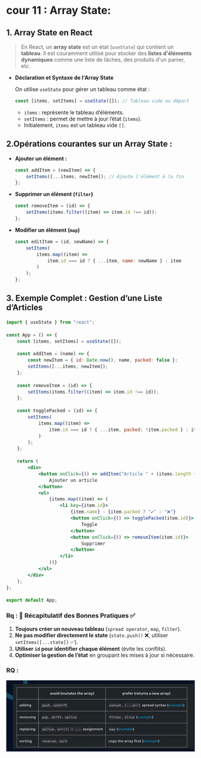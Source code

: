 # cour 11 : **Array State:**

## 1. **Array State en React**

> En React, un **array state** est un état (`useState`) qui contient un **tableau**. Il est couramment utilisé pour stocker des **listes d'éléments dynamiques** comme une liste de tâches, des produits d'un panier, etc.

-   **Déclaration et Syntaxe de l'Array State**

    On utilise `useState` pour gérer un tableau comme état :

    ```jsx
    const [items, setItems] = useState([]); // Tableau vide au départ
    ```

    -   `items` : représente le tableau d’éléments.
    -   `setItems` : permet de mettre à jour l’état (`items`).
    -   Initialement, `items` est un tableau vide `[]`.

## 2.**Opérations courantes sur un Array State :**

-   **Ajouter un élément :**

    ```jsx
    const addItem = (newItem) => {
    	setItems([...items, newItem]); // Ajoute l'élément à la fin
    };
    ```

-   **Supprimer un élément (`filter`)**

    ```jsx
    const removeItem = (id) => {
    	setItems(items.filter((item) => item.id !== id));
    };
    ```

-   **Modifier un élément (`map`)**

    ```jsx
    const editItem = (id, newName) => {
    	setItems(
    		items.map((item) =>
    			item.id === id ? { ...item, name: newName } : item
    		)
    	);
    };
    ```

## 3. **Exemple Complet : Gestion d’une Liste d’Articles**

```jsx
import { useState } from "react";

const App = () => {
	const [items, setItems] = useState([]);

	const addItem = (name) => {
		const newItem = { id: Date.now(), name, packed: false };
		setItems([...items, newItem]);
	};

	const removeItem = (id) => {
		setItems(items.filter((item) => item.id !== id));
	};

	const togglePacked = (id) => {
		setItems(
			items.map((item) =>
				item.id === id ? { ...item, packed: !item.packed } : item
			)
		);
	};

	return (
		<div>
			<button onClick={() => addItem("Article " + (items.length + 1))}>
				Ajouter un article
			</button>
			<ul>
				{items.map((item) => (
					<li key={item.id}>
						{item.name} - {item.packed ? "✔️" : "❌"}
						<button onClick={() => togglePacked(item.id)}>
							Toggle
						</button>
						<button onClick={() => removeItem(item.id)}>
							Supprimer
						</button>
					</li>
				))}
			</ul>
		</div>
	);
};

export default App;
```

### Rq : 📌 **Récapitulatif des Bonnes Pratiques** ✅

1. **Toujours créer un nouveau tableau** (`spread operator`, `map`, `filter`).
2. **Ne pas modifier directement le state** (`state.push()` ❌, utiliser `setItems([...state])` ✅).
3. **Utiliser `id` pour identifier chaque élément** (évite les conflits).
4. **Optimiser la gestion de l’état** en groupant les mises à jour si nécessaire.

### RQ :

![alt text](image.png)
